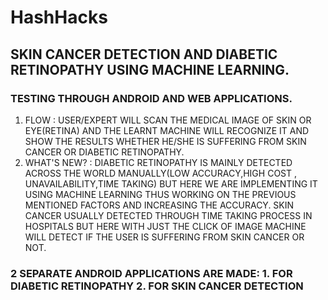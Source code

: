 # HashHacks

## SKIN CANCER DETECTION AND DIABETIC RETINOPATHY USING MACHINE LEARNING.
### TESTING THROUGH ANDROID AND WEB APPLICATIONS.
1. FLOW : USER/EXPERT WILL SCAN THE MEDICAL IMAGE OF SKIN OR EYE(RETINA) AND THE LEARNT MACHINE WILL RECOGNIZE IT AND SHOW THE RESULTS WHETHER HE/SHE IS     SUFFERING FROM SKIN CANCER OR DIABETIC RETINOPATHY.
2. WHAT'S NEW? : DIABETIC RETINOPATHY IS MAINLY DETECTED ACROSS THE WORLD MANUALLY(LOW ACCURACY,HIGH COST , UNAVAILABILITY,TIME TAKING) BUT HERE WE ARE IMPLEMENTING IT USING MACHINE LEARNING THUS WORKING ON THE PREVIOUS MENTIONED FACTORS AND INCREASING THE ACCURACY.
SKIN CANCER USUALLY DETECTED THROUGH TIME TAKING PROCESS IN HOSPITALS BUT HERE WITH JUST THE CLICK OF IMAGE MACHINE WILL DETECT IF THE USER IS SUFFERING FROM SKIN CANCER OR NOT.

### 2 SEPARATE ANDROID APPLICATIONS ARE MADE: 1. FOR DIABETIC RETINOPATHY 2. FOR SKIN CANCER DETECTION 
